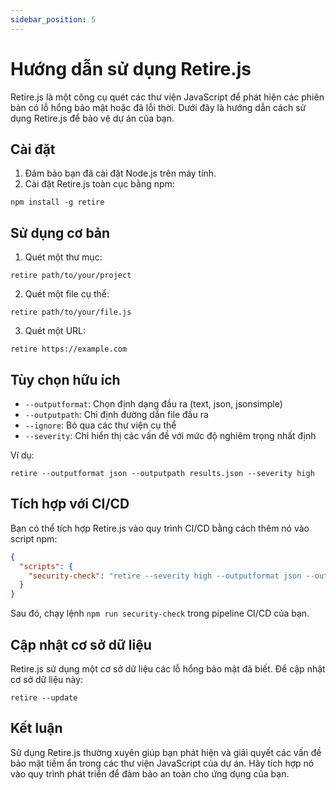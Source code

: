 ```yaml
---
sidebar_position: 5
---
```


# Hướng dẫn sử dụng Retire.js

Retire.js là một công cụ quét các thư viện JavaScript để phát hiện các phiên bản có lỗ hổng bảo mật hoặc đã lỗi thời. Dưới đây là hướng dẫn cách sử dụng Retire.js để bảo vệ dự án của bạn.

## Cài đặt

1. Đảm bảo bạn đã cài đặt Node.js trên máy tính.
2. Cài đặt Retire.js toàn cục bằng npm:

```
npm install -g retire
```

## Sử dụng cơ bản

1. Quét một thư mục:

```
retire path/to/your/project
```

2. Quét một file cụ thể:

```
retire path/to/your/file.js
```

3. Quét một URL:

```
retire https://example.com
```

## Tùy chọn hữu ích

- `--outputformat`: Chọn định dạng đầu ra (text, json, jsonsimple)
- `--outputpath`: Chỉ định đường dẫn file đầu ra
- `--ignore`: Bỏ qua các thư viện cụ thể
- `--severity`: Chỉ hiển thị các vấn đề với mức độ nghiêm trọng nhất định

Ví dụ:

```
retire --outputformat json --outputpath results.json --severity high
```

## Tích hợp với CI/CD

Bạn có thể tích hợp Retire.js vào quy trình CI/CD bằng cách thêm nó vào script npm:

```json
{
  "scripts": {
    "security-check": "retire --severity high --outputformat json --outputpath security-results.json"
  }
}
```

Sau đó, chạy lệnh `npm run security-check` trong pipeline CI/CD của bạn.

## Cập nhật cơ sở dữ liệu

Retire.js sử dụng một cơ sở dữ liệu các lỗ hổng bảo mật đã biết. Để cập nhật cơ sở dữ liệu này:

```
retire --update
```

## Kết luận

Sử dụng Retire.js thường xuyên giúp bạn phát hiện và giải quyết các vấn đề bảo mật tiềm ẩn trong các thư viện JavaScript của dự án. Hãy tích hợp nó vào quy trình phát triển để đảm bảo an toàn cho ứng dụng của bạn.